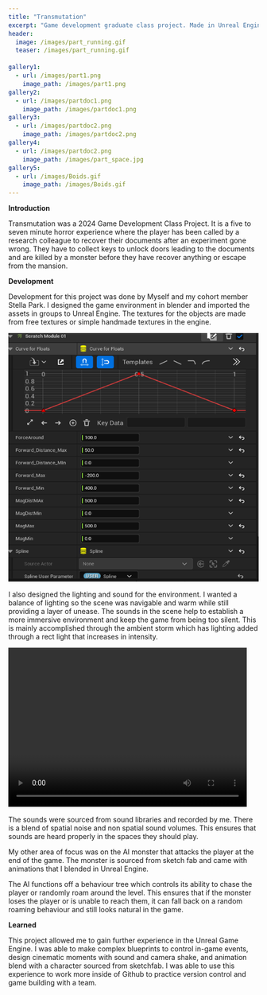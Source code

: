 ```yaml
---
title: "Transmutation"
excerpt: "Game development graduate class project. Made in Unreal Engine, December, 2024"
header:
  image: /images/part_running.gif
  teaser: /images/part_running.gif
  
gallery1:
  - url: /images/part1.png
    image_path: /images/part1.png
gallery2:
  - url: /images/partdoc1.png
    image_path: /images/partdoc1.png
gallery3:
  - url: /images/partdoc2.png
    image_path: /images/partdoc2.png
gallery4:
  - url: /images/partdoc2.png
    image_path: /images/part_space.jpg
gallery5:
  - url: /images/Boids.gif
    image_path: /images/Boids.gif
---
```


**Introduction**

Transmutation was a 2024 Game Development Class Project. It is a five to seven minute horror experience where the player has been called by a research colleague to recover their documents after an experiment gone wrong. They have to collect keys to unlock doors leading to the documents and are killed by a monster before they have recover anything or escape from the mansion.

**Development**

Development for this project was done by Myself and my cohort member Stella Park. I designed the game environment in blender and imported the assets in groups to Unreal Engine. The textures for the objects are made from free textures or simple handmade textures in the engine.

<img src="images/partdoc1.png" alt="A screenshot of Particles in Unreal Engine" width="720" height="500">

I also designed the lighting and sound for the environment. I wanted a balance of lighting so the scene was navigable and warm while still providing a layer of unease. The sounds in the scene help to establish a more immersive environment and keep the game from being too silent. This is mainly accomplished through the ambient storm which has lighting added through a rect light that increases in intensity.

<video width="480" height="320" controls="controls">
  <source src="images/Transmutation_Sound_Examples.mov" type="video/mov">
</video>

The sounds were sourced from sound libraries and recorded by me. There is a blend of spatial noise and non spatial sound volumes. This ensures that sounds are heard properly in the spaces they should play.

My other area of focus was on the AI monster that attacks the player at the end of the game. The monster is sourced from sketch fab and came with animations that I blended in Unreal Engine.

The AI functions off a behaviour tree which controls its ability to chase the player or randomly roam around the level. This ensures that if the monster loses the player or is unable to reach them, it can fall back on a random roaming behaviour and still looks natural in the game.

 **Learned**

This project allowed me to gain further experience in the Unreal Game Engine. I was able to make complex blueprints to control in-game events, design cinematic moments with sound and camera shake, and animation blend with a character sourced from sketchfab. I was able to use this experience to work more inside of Github to practice version control and game building with a team.
